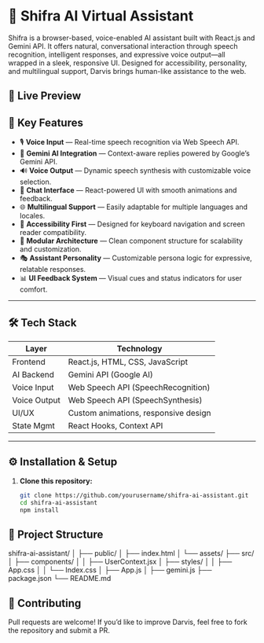 # 🧠 Shifra AI Virtual Assistant

Shifra is a browser-based, voice-enabled AI assistant built with React.js and Gemini API. It offers natural, conversational interaction through speech recognition, intelligent responses, and expressive voice output—all wrapped in a sleek, responsive UI. Designed for accessibility, personality, and multilingual support, Darvis brings human-like assistance to the web.


## 🚀 Live Preview



## 🌟 Key Features

- 🎙️ **Voice Input** — Real-time speech recognition via Web Speech API.
- 🧠 **Gemini AI Integration** — Context-aware replies powered by Google’s Gemini API.
- 🔊 **Voice Output** — Dynamic speech synthesis with customizable voice selection.
- 💬 **Chat Interface** — React-powered UI with smooth animations and feedback.
- 🌐 **Multilingual Support** — Easily adaptable for multiple languages and locales.
- 🦾 **Accessibility First** — Designed for keyboard navigation and screen reader compatibility.
- 🧩 **Modular Architecture** — Clean component structure for scalability and customization.
- 🎭 **Assistant Personality** — Customizable persona logic for expressive, relatable responses.
- 📊 **UI Feedback System** — Visual cues and status indicators for user comfort.

---

## 🛠️ Tech Stack

| Layer         | Technology                           |
|---------------|--------------------------------------|
| Frontend      | React.js, HTML, CSS, JavaScript      |
| AI Backend    | Gemini API (Google AI)               |
| Voice Input   | Web Speech API (SpeechRecognition)   |
| Voice Output  | Web Speech API (SpeechSynthesis)     |
| UI/UX         | Custom animations, responsive design |
| State Mgmt    | React Hooks, Context API             |

---

## ⚙️ Installation & Setup

1. **Clone this repository:**
   ```bash
   git clone https://github.com/yourusername/shifra-ai-assistant.git
   cd shifra-ai-assistant
   npm install

## 📂 Project Structure
shifra-ai-assistant/
│
├── public/
│ ├── index.html
│ └── assets/
├── src/
│ ├── components/
│ │ ├── UserContext.jsx
│ ├── styles/
│ │ ├── App.css
│ │ └── Index.css
│ ├── App.js
│ ├── gemini.js
├── package.json
└── README.md

## 🤝 Contributing
Pull requests are welcome!
If you’d like to improve Darvis, feel free to fork the repository and submit a PR.
   

